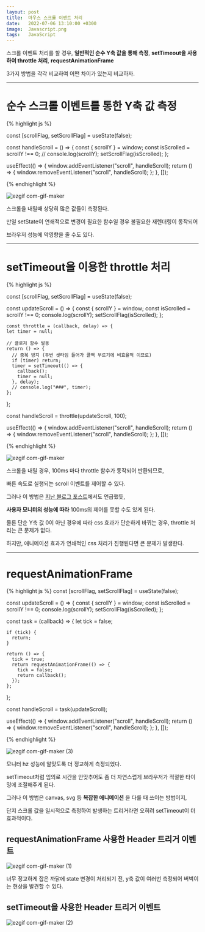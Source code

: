 ```yaml
---
layout: post
title:  마우스 스크롤 이벤트 처리
date:   2022-07-06 13:10:00 +0300
image:  Javascript.png
tags:   JavaScript
---
```


스크롤 이벤트 처리를 할 경우, __일반적인 순수 Y축 값을 통해 측정__, __setTimeout을 사용하여 throttle 처리__, __requestAnimationFrame__

3가지 방법을 각각 비교하여 어떤 차이가 있는지 비교하자.

---

# 순수 스크롤 이벤트를 통한 Y축 값 측정

{% highlight js %}

const [scrollFlag, setScrollFlag] = useState(false);

const handleScroll = () => {
    const { scrollY } = window;
    const isScrolled = scrollY !== 0;
    // console.log(scrollY);
    setScrollFlag(isScrolled);
  };

  useEffect(() => {
    window.addEventListener("scroll", handleScroll);
    return () => {
      window.removeEventListener("scroll", handleScroll);
    };
  }, []);


{% endhighlight %}

![ezgif com-gif-maker](https://user-images.githubusercontent.com/78064720/177378869-392e7546-0ae1-4d76-8a3f-668bd7bb2ecb.gif)


스크롤을 내릴때 상당히 많은 값들이 측정된다. 

만일 setState이 연쇄적으로 변경이 필요한 함수일 경우 불필요한 재렌더링이 동작되어

브라우저 성능에 악영향을 줄 수도 있다.

--- 

# setTimeout을 이용한 throttle 처리

{% highlight js %}

  const [scrollFlag, setScrollFlag] = useState(false);

  const updateScroll = () => {
    const { scrollY } = window;
    const isScrolled = scrollY !== 0;
    console.log(scrollY);
    setScrollFlag(isScrolled);
  };
  
    const throttle = (callback, delay) => {
    let timer = null;

    // 클로저 함수 발동
    return () => {
      // 중복 방지 (두번 셋타임 들어가 콜백 부르기에 비효율적 이므로)
      if (timer) return;
      timer = setTimeout(() => {
        callback();
        timer = null;
      }, delay);
      // console.log("###", timer);
    };
  };
  
  const handleScroll = throttle(updateScroll, 100);

  useEffect(() => {
    window.addEventListener("scroll", handleScroll);
    return () => {
      window.removeEventListener("scroll", handleScroll);
    };
  }, []);


{% endhighlight %}

![ezgif com-gif-maker](https://user-images.githubusercontent.com/78064720/177379847-a0c4e3c2-cfaa-4a12-b5de-84015a9549e7.gif)

스크롤을 내릴 경우, 100ms 마다 throttle 함수가 동작되어 반환되므로, 

빠른 속도로 실행되는 scroll 이벤트를 제어할 수 있다.

그러나 이 방법은 [지난 블로그 포스트](https://californialuv.github.io/Tech_Blog/2022/07/03/setTimeout%EC%99%80-requestAnimationFrame/)에서도 언급했듯,

__사용자 모니터의 성능에 따라__ 100ms의 제어를 못할 수도 있게 된다. 

물론 단순 Y축 값 0이 아닌 경우에 따라 css 효과가 단순하게 바뀌는 경우, throttle 처리는 큰 문제가 없다.

하지만, 애니메이션 효과가 연쇄적인 css 처리가 진행된다면 큰 문제가 발생한다.


--- 

# requestAnimationFrame

{% highlight js %}
 const [scrollFlag, setScrollFlag] = useState(false);

  const updateScroll = () => {
    const { scrollY } = window;
    const isScrolled = scrollY !== 0;
    console.log(scrollY);
    setScrollFlag(isScrolled);
  };

  const task = (callback) => {
    let tick = false;

    if (tick) {
      return;
    }

    return () => {
      tick = true;
      return requestAnimationFrame(() => {
        tick = false;
        return callback();
      });
    };
  };

  const handleScroll = task(updateScroll);

  useEffect(() => {
    window.addEventListener("scroll", handleScroll);
    return () => {
      window.removeEventListener("scroll", handleScroll);
    };
  }, []);

{% endhighlight %}

![ezgif com-gif-maker (3)](https://user-images.githubusercontent.com/78064720/177607264-57023f34-ce71-46cb-9ac6-ab87de8e70c1.gif)

모니터 hz 성능에 알맞도록 더 정교하게 측정되었다.

setTimeout처럼 임의로 시간을 안맞추어도 좀 더 자연스럽게 브라우저가 적절한 타이밍에 조절해주게 된다.

그러나 이 방법은 canvas, svg 등 __복잡한 애니메이션__ 을 다룰 때 쓰이는 방법이지, 

단지 스크롤 값을 일시적으로 측정하여 발생하는 트리거라면 오히려 setTimeout이 더 효과적이다.

## requestAnimationFrame 사용한 Header 트리거 이벤트

![ezgif com-gif-maker (1)](https://user-images.githubusercontent.com/78064720/177606753-61ee84cf-56d1-4fe6-96d7-15af2ead90f1.gif)

너무 정교하게 잡은 까닭에 state 변경이 처리되기 전, y축 값이 여러번 측정되어 버벅이는 현상을 발견할 수 있다.

## setTimeout을 사용한 Header 트리거 이벤트

![ezgif com-gif-maker (2)](https://user-images.githubusercontent.com/78064720/177607196-1d24108d-36b8-471f-a0ed-1f1e9de01bef.gif)


